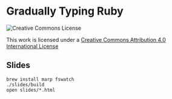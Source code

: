 # Gradually Typing Ruby

![Creative Commons License](https://licensebuttons.net/l/by/3.0/88x31.png)

This work is licensed under a [Creative Commons Attribution 4.0 International License](http://creativecommons.org/licenses/by/4.0/)

## Slides

```shell
brew install marp fswatch
./slides/build
open slides/*.html
```
